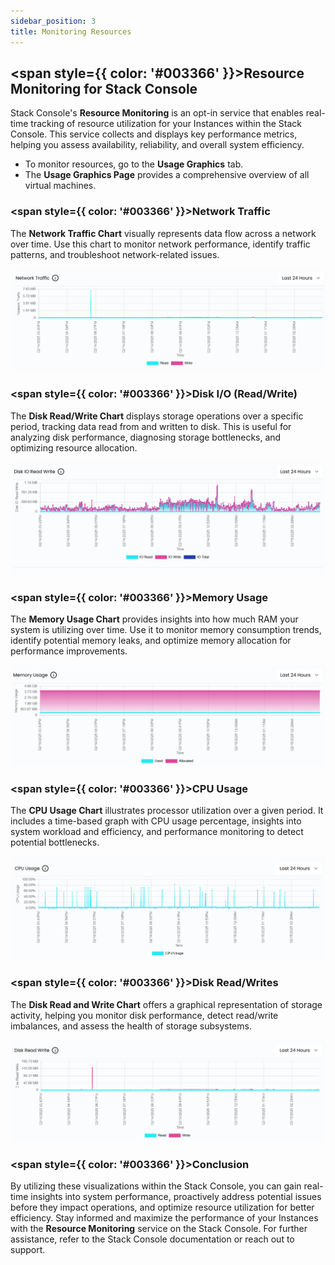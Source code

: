 ```yaml
---
sidebar_position: 3
title: Monitoring Resources
---
```


## <span style={{ color: '#003366' }}>Resource Monitoring for Stack Console</span>

Stack Console's **Resource Monitoring** is an opt-in service that enables real-time tracking of resource utilization for your Instances within the Stack Console. This service collects and displays key performance metrics, helping you assess availability, reliability, and overall system efficiency.

- To monitor resources, go to the **Usage Graphics** tab.
- The **Usage Graphics Page** provides a comprehensive overview of all virtual machines.

### <span style={{ color: '#003366' }}>Network Traffic</span>

The **Network Traffic Chart** visually represents data flow across a network over time. Use this chart to monitor network performance, identify traffic patterns, and troubleshoot network-related issues.

![Network Traffic](vmimages/vm-usage-network.png)

### <span style={{ color: '#003366' }}>Disk I/O (Read/Write)</span>

The **Disk Read/Write Chart** displays storage operations over a specific period, tracking data read from and written to disk. This is useful for analyzing disk performance, diagnosing storage bottlenecks, and optimizing resource allocation.

![Disk I/O](vmimages/vm-usage-disk-io.png)

### <span style={{ color: '#003366' }}>Memory Usage</span>

The **Memory Usage Chart** provides insights into how much RAM your system is utilizing over time. Use it to monitor memory consumption trends, identify potential memory leaks, and optimize memory allocation for performance improvements.

![Memory Usage](vmimages/vm-usage-memory.png)

### <span style={{ color: '#003366' }}>CPU Usage</span>

The **CPU Usage Chart** illustrates processor utilization over a given period. It includes a time-based graph with CPU usage percentage, insights into system workload and efficiency, and performance monitoring to detect potential bottlenecks.

![CPU Usage](vmimages/vm-usage-cpu.png)

### <span style={{ color: '#003366' }}>Disk Read/Writes</span>

The **Disk Read and Write Chart** offers a graphical representation of storage activity, helping you monitor disk performance, detect read/write imbalances, and assess the health of storage subsystems.

![Disk Read/Writes](vmimages/vm-usage-disk.png)

### <span style={{ color: '#003366' }}>Conclusion</span>

By utilizing these visualizations within the Stack Console, you can gain real-time insights into system performance, proactively address potential issues before they impact operations, and optimize resource utilization for better efficiency. Stay informed and maximize the performance of your Instances with the **Resource Monitoring** service on the Stack Console. For further assistance, refer to the Stack Console documentation or reach out to support.
